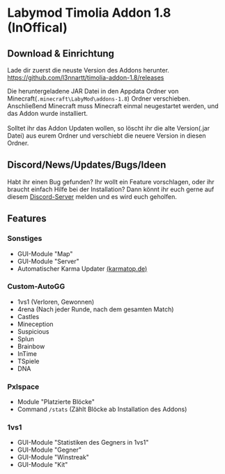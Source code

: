 # Labymod Timolia Addon 1.8 (InOffical)

## Download & Einrichtung
Lade dir zuerst die neuste Version des Addons herunter.</br>
https://github.com/l3nnartt/timolia-addon-1.8/releases

Die heruntergeladene JAR Datei in den Appdata Ordner von Minecraft(``.minecraft\LabyMod\addons-1.8``) Ordner verschieben. <br>
Anschließend Minecraft muss Minecraft einmal neugestartet werden, und das Addon wurde installiert. <br>
<br>
Solltet ihr das Addon Updaten wollen, so löscht ihr die alte Version(.jar Datei) aus eurem Ordner und verschiebt die neuere Version in diesen Ordner.

## Discord/News/Updates/Bugs/Ideen
Habt ihr einen Bug gefunden? Ihr wollt ein Feature vorschlagen, oder ihr braucht einfach Hilfe bei der Installation?
Dann könnt ihr euch gerne auf diesem [Discord-Server](https://discord.gg/3HMw6UvWbq) melden und es wird euch geholfen.

## Features

### Sonstiges
- GUI-Module "Map"
- GUI-Module "Server"
- Automatischer Karma Updater [(karmatop.de)](https://karmatop.de/)

### Custom-AutoGG
- 1vs1 (Verloren, Gewonnen)
- 4rena (Nach jeder Runde, nach dem gesamten Match)
- Castles
- Mineception
- Suspicious
- Splun
- Brainbow
- InTime
- TSpiele
- DNA

### Pxlspace
- Module "Platzierte Blöcke"
- Command ``/stats`` (Zählt Blöcke ab Installation des Addons)
 
### 1vs1
- GUI-Module "Statistiken des Gegners in 1vs1"
- GUI-Module "Gegner"
- GUI-Module "Winstreak"
- GUI-Module "Kit"

